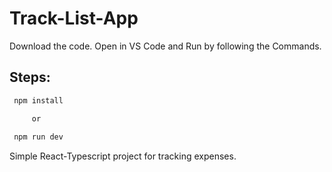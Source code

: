 # Track-List-App

Download the code. Open in VS Code and Run by following the Commands.

## Steps:
 
```bash
 npm install

     or
 
 npm run dev
``` 



Simple React-Typescript project for tracking expenses.

